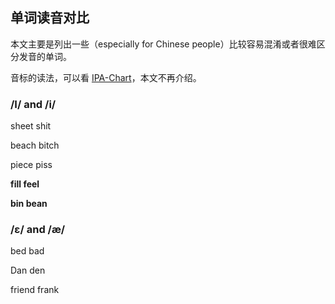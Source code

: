 ## 单词读音对比

本文主要是列出一些（especially for Chinese people）比较容易混淆或者很难区分发音的单词。

音标的读法，可以看 [IPA-Chart](./ipa-chart)，本文不再介绍。

### /I/ and /i/
sheet shit

beach bitch

piece piss

**fill feel**

**bin bean**

### /ɛ/ and /æ/

bed bad

Dan den

friend frank